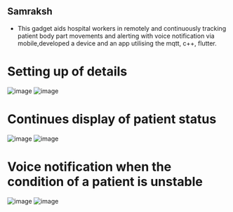 ## Samraksh

-  This gadget aids hospital workers in remotely and continuously tracking patient body part movements and alerting with voice notification via mobile,developed a device and an app utilising the mqtt, c++, flutter.

# Setting up of details
![image](https://github.com/niteeshpatil/Samraksh_App/assets/88622611/76228b69-0306-4bb1-8877-fa69bc9bd0e0)   ![image](https://github.com/niteeshpatil/Samraksh_App/assets/88622611/f7a13e06-7cc4-480a-8cee-ab05e4561ec6)

# Continues display of patient status
![image](https://github.com/niteeshpatil/Samraksh_App/assets/88622611/e7d2a090-e814-4609-9acd-599bd0495a7e)   ![image](https://github.com/niteeshpatil/Samraksh_App/assets/88622611/b19dd347-8f13-429b-9020-a564400b8d40)

# Voice notification when the condition of a patient is unstable
![image](https://github.com/niteeshpatil/Samraksh_App/assets/88622611/d56ee5c2-2305-44b2-9a55-f9c6cf37e6b2)   ![image](https://github.com/niteeshpatil/Samraksh_App/assets/88622611/63a187a3-b494-4754-af02-55e1baa2b77c)









